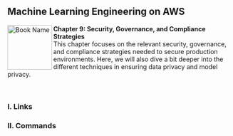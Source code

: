 ## Machine Learning Engineering on AWS

<a href="https://www.packtpub.com/product/machine-learning-engineering-on-aws/9781803247595"><img src="https://static.packt-cdn.com/products/9781803247595/cover/smaller" alt="Book Name" height="100px" align="left"></a>

**Chapter 9: Security, Governance, and Compliance Strategies** <br />
This chapter focuses on the relevant security, governance, and compliance strategies needed to secure production environments. Here, we will also dive a bit deeper into the different techniques in ensuring data privacy and model privacy.

<br />

### I. Links

### II. Commands
